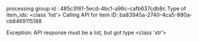 processing group id : 485c3f61-5ecd-4bc1-a96c-cafb637cdb8c
Type of item_ids: <class 'list'>
Calling API for item ID: ba83945a-2740-4ca5-880a-cb8469115188


Exception: API response must be a list, but got type <class 'str'>
